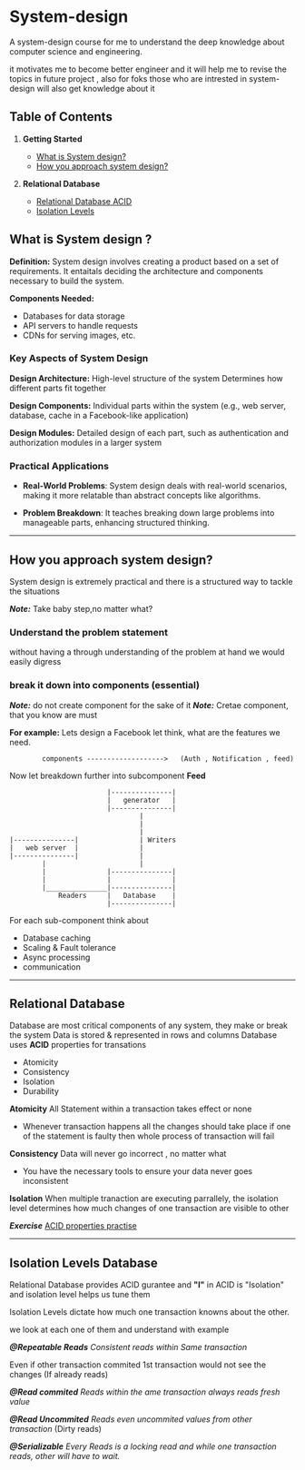 # System-design
A system-design course for me to understand the deep knowledge about computer 
science and engineering.

it motivates me to become better engineer and it will help me to revise the topics in future project , also for foks those who are intrested in system-design will also get knowledge about it


## Table of Contents
1. **Getting Started**

    - [What is System design?](#what-is-system-design-)
    - [How you approach system design?](#how-you-approach-system-design)
2. **Relational Database**
    - [Relational Database ACID](#relational-database)
    - [Isolation Levels](#isolation-levels-database)


## What is System design ?

**Definition:** System design involves creating a product based on a set of requirements. It entaitals deciding the architecture and components necessary to build the system.

**Components Needed:**
- Databases for data storage
- API servers to handle requests
- CDNs for serving images, etc.

### Key Aspects of System Design
**Design Architecture:** High-level structure of the system Determines how different parts fit together

**Design Components:** Individual parts within the system (e.g., web server, database, cache in a Facebook-like application)

**Design Modules:** Detailed design of each part, such as authentication and authorization modules in a larger system


### Practical Applications 
    
- **Real-World Problems**: System design deals with real-world scenarios, making it more relatable than abstract concepts like algorithms. 

- **Problem Breakdown**: It teaches breaking down large problems into manageable parts, enhancing structured thinking.

--------------------------------------------------------

## How you approach system design?

System design is extremely practical and there is a structured way to tackle the situations

***Note:*** Take baby step,no matter what?

### Understand the problem statement 

without having a through understanding of the problem at hand we would easily digress

### break it down into components (essential)

***Note:*** do not create component for the sake of it
***Note:*** Cretae component, that you know are must

**For example:** Lets design a Facebook
let think, what are the features we need.

            components ------------------->   (Auth , Notification , feed) 


Now let breakdown further into subcomponent
**Feed**

                            |---------------|
                            |   generator   |
                            |---------------|
                                    |
                                    |
                                    |
    |---------------|               | Writers
    |   web server  |               |
    |---------------|               |
            |                       |
            |               |---------------|
            |               |               |
            |_______________|---------------|
                Readers     |   Database    |
                            |---------------|


For each sub-component think about 
 - Database caching
- Scaling & Fault tolerance
- Async processing
- communication

________________________________________________________________________________

## Relational Database
Database are most critical components of any system, they make or break the system
Data is stored & represented in rows and columns
Database uses **ACID** properties for transations 

- Atomicity
- Consistency
- Isolation
- Durability

**Atomicity** All Statement within a transaction takes effect or none

- Whenever transaction happens all the changes should take place if one of the statement is faulty then whole process of transaction will fail

**Consistency** Data will never go incorrect , no matter what

-   You have the necessary tools to ensure your data never goes inconsistent

**Isolation** 
When multiple tranaction are executing parrallely, the isolation level determines how much changes of one transaction are visible to other


***Exercise***
[ACID properties practise](./Relational%20Database/README.md)

_________________________

## Isolation Levels Database

Relational Database provides ACID gurantee and **"I"** in ACID is "Isolation" and isolation level helps us tune them

Isolation Levels dictate how much one transaction knowns about the other.

we look at each one of them and understand with example

***@Repeatable Reads***
*Consistent reads within Same transaction*

Even if other transaction commited 1st transaction would not see the changes (If already reads)

***@Read commited***
*Reads within the ame transaction always reads fresh value*

***@Read Uncommited***
*Reads even uncommited values from other transaction*
(Dirty reads)

***@Serializable***
*Every Reads is a locking read and while one transaction reads, other will have to wait.*
